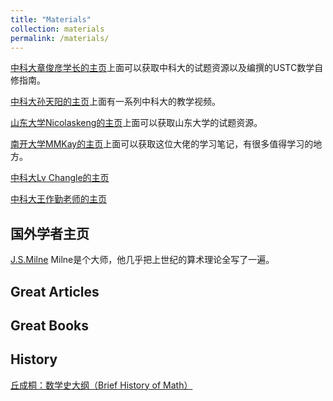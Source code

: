 ```yaml
---
title: "Materials"
collection: materials
permalink: /materials/
---
```


[中科大章俊彦学长的主页](https://www.zhangjy9610.me/index-cn.html)上面可以获取中科大的试题资源以及编撰的USTC数学自修指南。

[中科大孙天阳的主页](https://tysunseven.github.io)上面有一系列中科大的教学视频。

[山东大学Nicolaskeng的主页](https://nicolaskeng.github.io)上面可以获取山东大学的试题资源。

[南开大学MMKay的主页](https://mmkaymath.github.io/KaiZhu2003.github.io/)上面可以获取这位大佬的学习笔记，有很多值得学习的地方。

[中科大Lv Changle的主页](https://lyuchangle2006.github.io)

[中科大王作勤老师的主页](http://staff.ustc.edu.cn/~wangzuoq/)

## 国外学者主页

[J.S.Milne](https://www.jmilne.org/math/) Milne是个大师，他几乎把上世纪的算术理论全写了一遍。

## Great Articles

## Great Books

## History

[丘成桐：数学史大纲（Brief History of Math）](https://yauc.seu.edu.cn/2020/0820/c27551a342885/page.psp)
